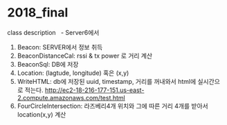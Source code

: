 # 2018_final

class description
    - Server6에서
 
1. Beacon: SERVER에서 정보 취득
2. BeaconDistanceCal: rssi & tx power 로 거리 계산
3. BeaconSql: DB에 저장
4. Location: (lagtude, longitude) 혹은 (x,y)
5. WriteHTML: db에 저장된 uuid, timestamp, 거리를 꺼내와서 html에 실시간으로 적는다.
    http://ec2-18-216-177-151.us-east-2.compute.amazonaws.com/test.html 
6. FourCircleIntersection: 라즈베리4개 위치와 그에 따른 거리 4개를 받아서 location(x,y) 계산
     

